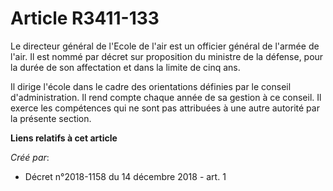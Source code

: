 # Article R3411-133

Le directeur général de l'Ecole de l'air est un officier général de l'armée de l'air. Il est nommé par décret sur proposition
du ministre de la défense, pour la durée de son affectation et dans la limite de cinq ans.

Il dirige l'école dans le cadre des orientations définies par le conseil d'administration. Il rend compte chaque année de sa
gestion à ce conseil. Il exerce les compétences qui ne sont pas attribuées à une autre autorité par la présente section.

**Liens relatifs à cet article**

_Créé par_:

  - Décret n°2018-1158 du 14 décembre 2018 - art. 1
